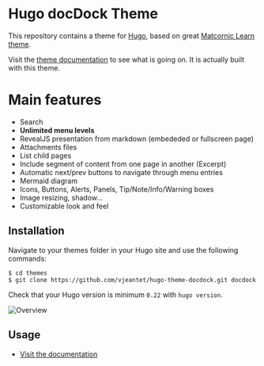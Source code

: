# Hugo docDock Theme

This repository contains a theme for [Hugo](https://gohugo.io/), based on great [Matcornic Learn theme](https://github.com/matcornic/hugo-theme-learn/).

Visit the [theme documentation](http://docdock.netlify.com/) to see what is going on. It is actually built with this theme.

# Main features

- Search
- **Unlimited menu levels**
- RevealJS presentation from markdown (embededed or fullscreen page)
- Attachments files
- List child pages
- Include segment of content from one page in another (Excerpt)
- Automatic next/prev buttons to navigate through menu entries
- Mermaid diagram
- Icons, Buttons, Alerts, Panels, Tip/Note/Info/Warning boxes
- Image resizing, shadow...
- Customizable look and feel

## Installation
Navigate to your themes folder in your Hugo site and use the following commands:
```
$ cd themes
$ git clone https://github.com/vjeantet/hugo-theme-docdock.git docdock
```

Check that your Hugo version is minimum `0.22` with `hugo version`.

![Overview](https://github.com/vjeantet/hugo-theme-docdock/raw/master/images/tn.png)

## Usage

- [Visit the documentation](http://docdock.netlify.com/)